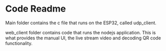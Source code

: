 # Code Readme

Main folder contains the c file that runs on the ESP32, called udp_client.

web_client folder contains code that runs the nodejs application. This is what provides the manual UI, the live stream video and decoding QR code functionality. 
